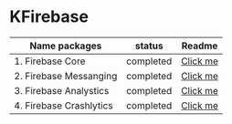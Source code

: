 # KFirebase

| Name packages           | status    | Readme                                                                                                       
|-------------------------|-----------|--------------------------------------------------------------------------------------------------------------|
| 1.  Firebase Core       | completed | <a href="https://github.com/the-best-is-best/KFirebase/blob/main/FirebaseCore/readme.md">Click me</a>        
| 2. Firebase Messanging  | completed | <a href="https://github.com/the-best-is-best/KFirebase/blob/main/FirebaseMessaging/readme.md">Click me</a>   
| 3. Firebase Analystics  | completed | <a href="https://github.com/the-best-is-best/KFirebase/blob/main/FirebaseAnalytics/readme.md">Click me</a>   
| 4. Firebase Crashlytics | completed | <a href="https://github.com/the-best-is-best/KFirebase/blob/main/FirebaseCrashlytics/readme.md">Click me</a> 

